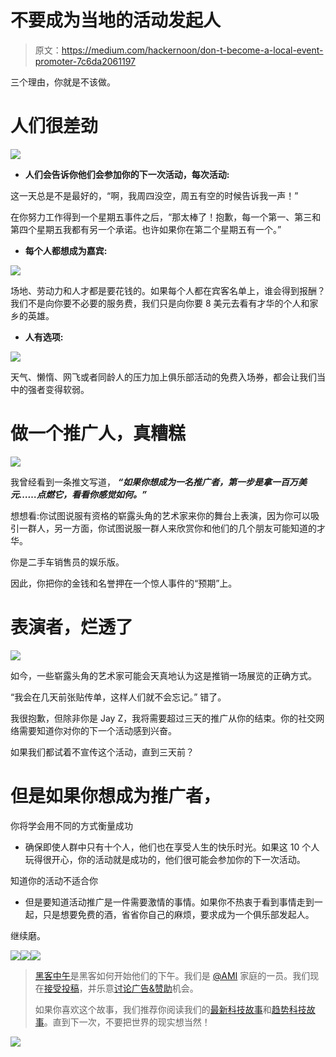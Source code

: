 # 不要成为当地的活动发起人

> 原文：<https://medium.com/hackernoon/don-t-become-a-local-event-promoter-7c6da2061197>

三个理由，你就是不该做。

# 人们很差劲

![](img/bbc6ed06d09a90fc1105d4581c7bf2b7.png)

*   **人们会告诉你他们会参加你的下一次活动，每次活动:**

这一天总是不是最好的，“啊，我周四没空，周五有空的时候告诉我一声！”

在你努力工作得到一个星期五事件之后，“那太棒了！抱歉，每一个第一、第三和第四个星期五我都有另一个承诺。也许如果你在第二个星期五有一个。”

*   **每个人都想成为嘉宾:**

![](img/e319eabccbc36b3068c0d3f655b4aa47.png)

场地、劳动力和人才都是要花钱的。如果每个人都在宾客名单上，谁会得到报酬？我们不是向你要不必要的服务费，我们只是向你要 8 美元去看有才华的个人和家乡的英雄。

*   **人有选项:**

![](img/b26f21989919ffa2bedde8af5113d4cd.png)

天气、懒惰、网飞或者同龄人的压力加上俱乐部活动的免费入场券，都会让我们当中的强者变得软弱。

# 做一个推广人，真糟糕

![](img/f5057dfdc703b0b5408d9aa34c6d2bcc.png)

我曾经看到一条推文写道， ***“如果你想成为一名推广者，第一步是拿一百万美元……点燃它，看看你感觉如何。”***

想想看:你试图说服有资格的崭露头角的艺术家来你的舞台上表演，因为你可以吸引一群人，另一方面，你试图说服一群人来欣赏你和他们的几个朋友可能知道的才华。

你是二手车销售员的娱乐版。

因此，你把你的金钱和名誉押在一个惊人事件的“预期”上。

# 表演者，烂透了

![](img/9b5b01d9b576b1ff31adbf1cfd3ecb99.png)

如今，一些崭露头角的艺术家可能会天真地认为这是推销一场展览的正确方式。

“我会在几天前张贴传单，这样人们就不会忘记。” 错了。

我很抱歉，但除非你是 Jay Z，我将需要超过三天的推广从你的结束。你的社交网络需要知道你对你的下一个活动感到兴奋。

如果我们都试着不宣传这个活动，直到三天前？

# 但是如果你想成为推广者，

你将学会用不同的方式衡量成功

*   确保即使人群中只有十个人，他们也在享受人生的快乐时光。如果这 10 个人玩得很开心，你的活动就是成功的，他们很可能会参加你的下一次活动。

知道你的活动不适合你

*   但是要知道活动推广是一件需要激情的事情。如果你不热衷于看到事情走到一起，只是想要免费的酒，省省你自己的麻烦，要求成为一个俱乐部发起人。

继续磨。

[![](img/50ef4044ecd4e250b5d50f368b775d38.png)](http://bit.ly/HackernoonFB)[![](img/979d9a46439d5aebbdcdca574e21dc81.png)](https://goo.gl/k7XYbx)[![](img/2930ba6bd2c12218fdbbf7e02c8746ff.png)](https://goo.gl/4ofytp)

> [黑客中午](http://bit.ly/Hackernoon)是黑客如何开始他们的下午。我们是 [@AMI](http://bit.ly/atAMIatAMI) 家庭的一员。我们现在[接受投稿](http://bit.ly/hackernoonsubmission)，并乐意[讨论广告&赞助](mailto:partners@amipublications.com)机会。
> 
> 如果你喜欢这个故事，我们推荐你阅读我们的[最新科技故事](http://bit.ly/hackernoonlatestt)和[趋势科技故事](https://hackernoon.com/trending)。直到下一次，不要把世界的现实想当然！

[![](img/be0ca55ba73a573dce11effb2ee80d56.png)](https://goo.gl/Ahtev1)